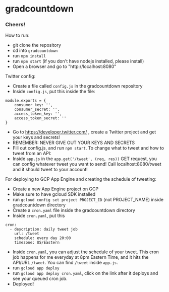 # gradcountdown

### Cheers!

How to run:
- git clone the repository
- cd into `gradcountdown`
- run `npm install`
- run `npm start` (if you don't have nodejs installed, please install)
- Open a browser and go to "http://localhost:8080"

Twitter config:
- Create a file called `config.js` in the gradcountdown repository
- Inside `config.js`, put this inside the file:
~~~
module.exports = {
    consumer_key: '',
    consumer_secret: '',
    access_token_key: '',
    access_token_secret: ''
}
~~~
- Go to https://developer.twitter.com/ , create a Twitter project and get your keys and secrets! 
- REMEMBER: NEVER GIVE OUT YOUR KEYS AND SECRETS
- Fill out config.js, and run `npm start`. 
To change what to tweet and how to tweet from an API:
- Inside `app.js` in the `app.get('/tweet', (req, res))` GET request, you can config whatever tweet you want to send! Call localhost:8080/tweet and it should tweet to your account!

For deploying to GCP App Engine and creating the schedule of tweeting:
- Create a new App Engine project on GCP
- Make sure to have gcloud SDK installed
- run `gcloud config set project PROJECT_ID` (not PROJECT_NAME) inside gradcountdown directory
- Create a `cron.yaml` file inside the gradcountdown directory
- Inside `cron.yaml`, put this
~~~
cron:
  - description: daily tweet job
    url: /tweet
    schedule: every day 20:00
    timezone: US/Eastern
~~~
- Inside `cron.yaml`, you can adjust the schedule of your tweet. This cron job happens for me everyday at 8pm Eastern Time, and it hits the API/URL `/tweet`. You can find `/tweet` inside `app.js`.
- run `gcloud app deploy`
- run `gcloud app deploy cron.yaml`, click on the link after it deploys and see your queued cron job.
- Deployed!

